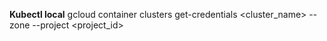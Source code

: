 


**Kubectl local**
gcloud container clusters get-credentials <cluster_name> --zone <zone> --project <project_id>
